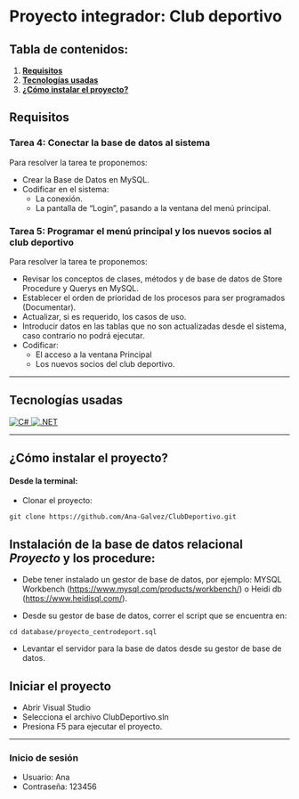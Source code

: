 # Proyecto integrador: Club deportivo

## Tabla de contenidos:

1. **[Requisitos](#Requisitos)**
1. **[Tecnologías usadas](#tecnologías-usadas)**
1. **[¿Cómo instalar el proyecto?](#cómo-instalar-el-proyecto)**

## **Requisitos** <br/>

### Tarea 4: Conectar la base de datos al sistema

Para resolver la tarea te proponemos:
- Crear la Base de Datos en MySQL.
- Codificar en el sistema:
    - La conexión.
    - La pantalla de “Login”, pasando a la ventana del menú principal.

### Tarea 5: Programar el menú principal y los nuevos socios al club deportivo

Para resolver la tarea te proponemos:
- Revisar los conceptos de clases, métodos y de base de datos de Store Procedure y Querys en MySQL.
- Establecer el orden de prioridad de los procesos para ser programados (Documentar). 
- Actualizar, si es requerido, los casos de uso.
- Introducir datos en las tablas que no son actualizadas desde el sistema, caso contrario no podrá ejecutar.
- Codificar:
    - El acceso a la ventana Principal
    - Los nuevos socios del club deportivo.


***

## Tecnologías usadas

<p align="left">
<!–– C#––>
<a href="https://learn.microsoft.com/es-es/dotnet/csharp/" target="_blank" data-bs-toggle="tooltip" title="C#"> <img src="https://img.shields.io/badge/C%23-239120?style=for-the-badge&logo=csharp&logoColor=white" alt="C#"/> </a>
<!–– .net––>
<a href="https://learn.microsoft.com/es-es/dotnet/?WT.mc_id=dotnet-35129-website" target="_blank" data-bs-toggle="tooltip" title=".NET"> <img src="https://img.shields.io/badge/.NET-512BD4?style=for-the-badge&logo=dotnet&logoColor=white" alt=".NET"/> </a>
 </p>

 ***

## ¿Cómo instalar el proyecto?

#### Desde la terminal:

- Clonar el proyecto:
````
git clone https://github.com/Ana-Galvez/ClubDeportivo.git
````
## Instalación de la base de datos relacional *Proyecto* y los procedure:

- Debe tener instalado un gestor de base de datos, por ejemplo: MYSQL Workbench (https://www.mysql.com/products/workbench/) o Heidi db (https://www.heidisql.com/).

- Desde su gestor de base de datos, correr el script que se encuentra en:

````
cd database/proyecto_centrodeport.sql
````
- Levantar el servidor para la base de datos desde su gestor de base de datos.

## Iniciar el proyecto

- Abrir Visual Studio
- Selecciona el archivo ClubDeportivo.sln
- Presiona F5 para ejecutar el proyecto.
***

### Inicio de sesión
- Usuario: Ana
- Contraseña: 123456